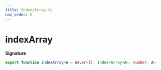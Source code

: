 ```yaml
---
title: Index/Array.ts
nav_order: 5
---
```


# indexArray

**Signature**

```ts
export function indexArray<A = never>(): Index<Array<A>, number, A>
```
